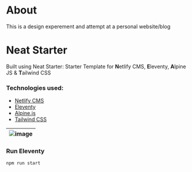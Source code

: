 # About
This is a design experement and attempt at a personal website/blog
# Neat Starter

Built using Neat Starter: Starter Template for **N**etlify CMS, **E**leventy, **A**lpine JS & **T**ailwind CSS

### Technologies used:

- [Netlify CMS](https://www.netlifycms.org/)
- [Eleventy](https://www.11ty.dev/)
- [Alpine.js](https://github.com/alpinejs/alpine)
- [Tailwind CSS](https://tailwindcss.com/)

| ![image](https://user-images.githubusercontent.com/1884712/93762662-a62e4700-fc2d-11ea-9b2c-fda9f503402b.png) |
| ------------------------------------------------------------------------------------------------------------- |

### Run Eleventy

```
npm run start
```
